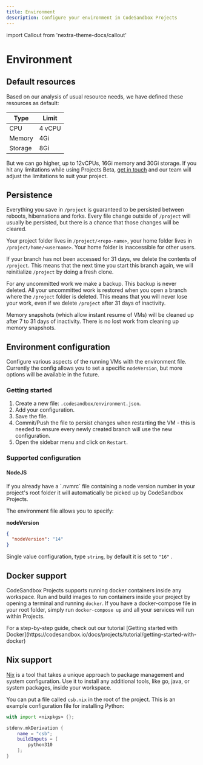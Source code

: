 ```yaml
---
title: Environment
description: Configure your environment in CodeSandbox Projects
---
```


import Callout from 'nextra-theme-docs/callout'

# Environment

## Default resources

Based on our analysis of usual resource needs, we have defined these resources as default:

| Type    | Limit  |
| ------- | ------ |
| CPU     | 4 vCPU |
| Memory  | 4Gi    |
| Storage | 8Gi    |

But we can go higher, up to 12vCPUs, 16Gi memory and 30Gi storage. If you hit any limitations while using Projects Beta, [get in touch](mailto:support@codesandbox.io) and our team will adjust the limitations to suit your project.

## Persistence

Everything you save in `/project` is guaranteed to be persisted between reboots, hibernations and forks. Every file change outside of `/project` will usually be persisted, but there is a chance that those changes will be cleared.

Your project folder lives in `/project/<repo-name>`, your home folder lives in `/project/home/<username>`. Your home folder is inaccessible for other users.

If your branch has not been accessed for 31 days, we delete the contents of `/project`. This means that the next time you start this branch again, we will reinitialize `/project` by doing a fresh clone.

For any uncommitted work we make a backup. This backup is never deleted. All your uncommitted work is restored when you open a branch where the `/project` folder is deleted. This means that you will never lose your work, even if we delete `/project` after 31 days of inactivity.

Memory snapshots (which allow instant resume of VMs) will be cleaned up after 7 to 31 days of inactivity. There is no lost work from cleaning up memory snapshots.

## Environment configuration

Configure various aspects of the running VMs with the environment file. Currently the config allows you to set a specific `nodeVersion`, but more options will be available in the future.

### Getting started

1. Create a new file: `.codesandbox/environment.json`.
2. Add your configuration.
3. Save the file.
4. Commit/Push the file to persist changes when restarting the VM - this is needed to ensure every newly created branch will use the new configuration.
5. Open the sidebar menu and click on `Restart`.

### Supported configuration

#### NodeJS

<Callout emoji="⭑">
If you already have a `.nvmrc` file containing a node version number in your project's root folder it will automatically be picked up by CodeSandbox Projects.
</Callout>

The environment file allows you to specify:

**nodeVersion**

```json
{
  "nodeVersion": "14"
}
```

Single value configuration, type `string`, by default it is set to `"16"` .

## Docker support

CodeSandbox Projects supports running docker containers inside any workspace. Run and build images to run containers inside your project by opening a terminal and running `docker`. If you have a docker-compose file in your root folder, simply run `docker-compose up` and all your services will run within Projects.

<Callout emoji="⭑">
For a step-by-step guide, check out our tutorial [Getting started with Docker](https://codesandbox.io/docs/projects/tutorial/getting-started-with-docker)
</Callout>

## Nix support

[Nix](https://nixos.org/) is a tool that takes a unique approach to package management and system configuration. Use it to install any additional tools, like go, java, or system packages, inside your workspace.

You can put a file called `csb.nix` in the root of the project. This is an example configuration file for installing Python:

```nix
with import <nixpkgs> {};

stdenv.mkDerivation {
    name = "csb";
    buildInputs = [
        python310
    ];
}
```
